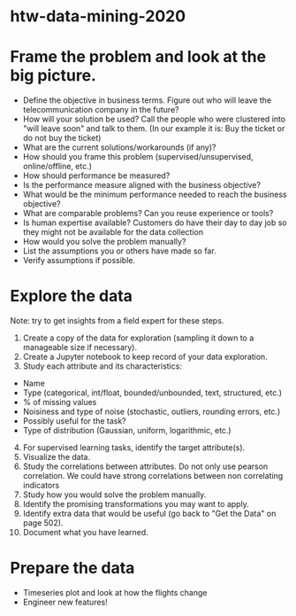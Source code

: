 # htw-data-mining-2020

# Frame the problem and look at the big picture.
- Define the objective in business terms.
Figure out who will leave the telecommunication company in the future?
- How will your solution be used?
Call the people who were clustered into "will leave soon" and talk to them.
(In our example it is: Buy the ticket or do not buy the ticket)
- What are the current solutions/workarounds (if any)?
- How should you frame this problem (supervised/unsupervised, online/offline, etc.)
- How should performance be measured?
- Is the performance measure aligned with the business objective?
- What would be the minimum performance needed to reach the business objective?
- What are comparable problems? Can you reuse experience or tools?
- Is human expertise available?
Customers do have their day to day job so they might not be available for the data collection
- How would you solve the problem manually?
- List the assumptions you or others have made so far.
- Verify assumptions if possible.

# Explore the data
Note: try to get insights from a field expert for these steps.

1. Create a copy of the data for exploration (sampling it down to a manageable size if necessary).
2. Create a Jupyter notebook to keep record of your data exploration.
3. Study each attribute and its characteristics:
- Name
- Type (categorical, int/float, bounded/unbounded, text, structured, etc.)
- % of missing values
- Noisiness and type of noise (stochastic, outliers, rounding errors, etc.)
- Possibly useful for the task?
- Type of distribution (Gaussian, uniform, logarithmic, etc.)
4. For supervised learning tasks, identify the target attribute(s).
5. Visualize the data.
6. Study the correlations between attributes.
Do not only use pearson correlation. We could have strong correlations between non correlating indicators
7. Study how you would solve the problem manually.
8. Identify the promising transformations you may want to apply.
9. Identify extra data that would be useful (go back to "Get the Data" on page 502).
10. Document what you have learned.

# Prepare the data 
- Timeseries plot and look at how the flights change
- Engineer new features!